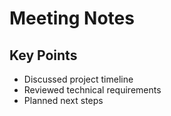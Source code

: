 # Meeting Notes

## Key Points
- Discussed project timeline
- Reviewed technical requirements
- Planned next steps